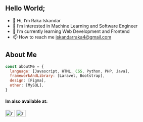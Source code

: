## Hello World;
- 👋 Hi, I’m Raka Iskandar
- 👀 I’m interested in Machine Learning and Software Engineer
- 🌱 I’m currently learning Web Development and Frontend
- 📫 How to reach me iskandarraka4@gmail.com

<!---
rakaiskandar/rakaiskandar is a ✨ special ✨ repository because its `README.md` (this file) appears on your GitHub profile.
You can click the Preview link to take a look at your changes.
--->

## About Me
```javascript
const aboutMe = {
  language: [Javascript, HTML, CSS, Python, PHP, Java],
  frameworkAndLibrary: [Laravel, Bootstrap],
  design: [Figma],
  other: [MySQL],
}
```

<h4 align="left">Im also available at:</h4>
<p align="left">
<a href="https://www.linkedin.com/in/raka-iskandar-dinata/" target="blank"><img align="center" src="https://raw.githubusercontent.com/rahuldkjain/github-profile-readme-generator/master/src/images/icons/Social/linked-in-alt.svg" alt="rafka-imanda-putra" height="22" width="30" /></a>
<a href="https://www.instagram.com/rakaaaisk/" target="blank"><img align="center" src="https://raw.githubusercontent.com/rahuldkjain/github-profile-readme-generator/master/src/images/icons/Social/instagram.svg" alt="raff_imanda" height="22" width="30" /></a>
</p>

